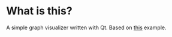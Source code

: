 # What is this?

A simple graph visualizer written with Qt. Based on [this](https://doc.qt.io/qt-5/qtwidgets-graphicsview-elasticnodes-example.html#graphwidget-class-definition) example.
